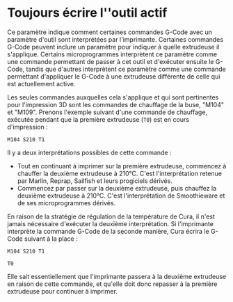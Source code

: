 Toujours écrire l''outil actif
====
Ce paramètre indique comment certaines commandes G-Code avec un paramètre d'outil sont interprétées par l'imprimante. Certaines commandes G-Code peuvent inclure un paramètre pour indiquer à quelle extrudeuse il s'applique. Certains microprogrammes interprètent ce paramètre comme une commande permettant de passer à cet outil et d'exécuter ensuite le G-Code, tandis que d'autres interprètent ce paramètre comme une commande permettant d'appliquer le G-Code à une extrudeuse différente de celle qui est actuellement active.

Les seules commandes auxquelles cela s'applique et qui sont pertinentes pour l'impression 3D sont les commandes de chauffage de la buse, "M104" et "M109". Prenons l'exemple suivant d'une commande de chauffage, exécutée pendant que la première extrudeuse (`T0`) est en cours d'impression :

`M104 S210 T1`

Il y a deux interprétations possibles de cette commande :
* Tout en continuant à imprimer sur la première extrudeuse, commencez à chauffer la deuxième extrudeuse à 210°C. C'est l'interprétation retenue par Marlin, Reprap, Sailfish et leurs progiciels dérivés.
* Commencez par passer sur la deuxième extrudeuse, puis chauffez la deuxième extrudeuse à 210°C. C'est l'interprétation de Smoothieware et de ses microprogrammes dérivés.

En raison de la stratégie de régulation de la température de Cura, il n'est jamais nécessaire d'exécuter la deuxième interprétation. Si l'imprimante interprète la commande G-Code de la seconde manière, Cura écrira le G-Code suivant à la place :

`M104 S210 T1`

`T0`

Elle sait essentiellement que l'imprimante passera à la deuxième extrudeuse en raison de cette commande, et qu'elle doit donc repasser à la première extrudeuse pour continuer à imprimer.
